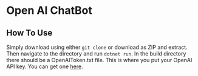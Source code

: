 # Open AI ChatBot

## How To Use
Simply download using either `git clone` or download as ZIP and extract.  
Then navigate to the directory and run `dotnet run`. In the build directory  
there should be a OpenAIToken.txt file. This is where you put your OpenAI  
API key. You can get one [here](https://beta.openai.com/account/api-keys).